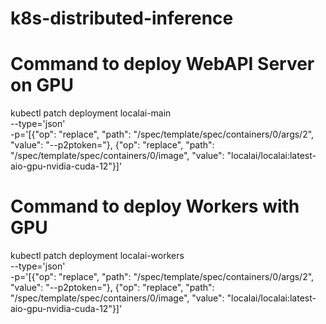 # k8s-distributed-inference

# Command to deploy WebAPI Server on GPU
kubectl patch deployment localai-main \
    --type='json' \
    -p='[{"op": "replace", "path": "/spec/template/spec/containers/0/args/2", "value": "--p2ptoken=<new-token>"}, {"op": "replace", "path": "/spec/template/spec/containers/0/image", "value": "localai/localai:latest-aio-gpu-nvidia-cuda-12"}]'


# Command to deploy Workers with GPU 
kubectl patch deployment localai-workers \
    --type='json' \
    -p='[{"op": "replace", "path": "/spec/template/spec/containers/0/args/2", "value": "--p2ptoken=<new-token>"}, {"op": "replace", "path": "/spec/template/spec/containers/0/image", "value": "localai/localai:latest-aio-gpu-nvidia-cuda-12"}]'
